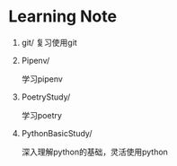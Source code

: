 # Learning Note

1. git/
	复习使用git

2. Pipenv/

	学习pipenv

3. PoetryStudy/

	学习poetry

4. PythonBasicStudy/

	深入理解python的基础，灵活使用python
